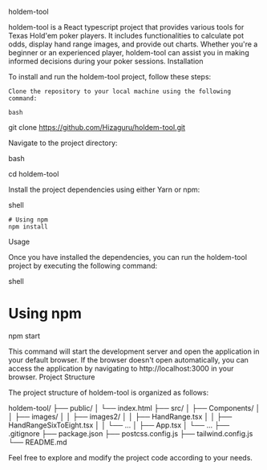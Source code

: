 holdem-tool

holdem-tool is a React typescript project that provides various tools for Texas Hold'em poker players. It includes functionalities to calculate pot odds, display hand range images, and provide out charts. Whether you're a beginner or an experienced player, holdem-tool can assist you in making informed decisions during your poker sessions.
Installation

To install and run the holdem-tool project, follow these steps:

    Clone the repository to your local machine using the following command:

    bash

git clone https://github.com/Hizaguru/holdem-tool.git

Navigate to the project directory:

bash

cd holdem-tool

Install the project dependencies using either Yarn or npm:

shell

    # Using npm
    npm install

Usage

Once you have installed the dependencies, you can run the holdem-tool project by executing the following command:

shell

# Using npm
npm start

This command will start the development server and open the application in your default browser. If the browser doesn't open automatically, you can access the application by navigating to http://localhost:3000 in your browser.
Project Structure

The project structure of holdem-tool is organized as follows:

holdem-tool/
  ├── public/
  │   └── index.html
  ├── src/
  │   ├── Components/
  │   │   ├── images/
  │   │   ├── images2/
  │   │   ├── HandRange.tsx
  │   │   ├── HandRangeSixToEight.tsx
  │   │   └── ...
  │   ├── App.tsx
  │   └── ...
  ├── .gitignore
  ├── package.json
  ├── postcss.config.js
  ├── tailwind.config.js
  └── README.md



Feel free to explore and modify the project code according to your needs.
